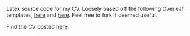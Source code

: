 Latex source code for my CV. Loosely based off the following Overleaf templates, [here](https://www.overleaf.com/latex/templates/swe-resume-template/bznbzdprjfyy) and [here](https://www.overleaf.com/latex/templates/a-customised-curve-cv/mvmbhkwsnmwv). Feel free to fork if deemed useful.

Find the CV posted [here](https://www.dariuspetermann.com/resume).
